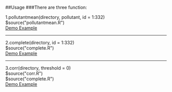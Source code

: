 ##Usage
###There are three function:

  1.pollutantmean(directory, pollutant, id = 1:332)  
    $source("pollutantmean.R")  
    [Demo Example](https://d396qusza40orc.cloudfront.net/rprog%2Fdoc%2Fpollutantmean-demo.html)
  
----------
  2.complete(directory, id = 1:332)  
    $source("complete.R")  
    [Demo Example](https://d396qusza40orc.cloudfront.net/rprog%2Fdoc%2Fcomplete-demo.html)
  
----------
  3.corr(directory, threshold = 0)  
    $source("corr.R")  
    $source("complete.R")  
    [Demo Example](https://d396qusza40orc.cloudfront.net/rprog%2Fdoc%2Fcorr-demo.html)
